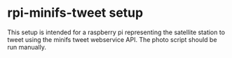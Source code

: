 # rpi-minifs-tweet setup

This setup is intended for a raspberry pi representing the satellite station to 
tweet using the minifs tweet webservice API. The photo script should be run manually.
